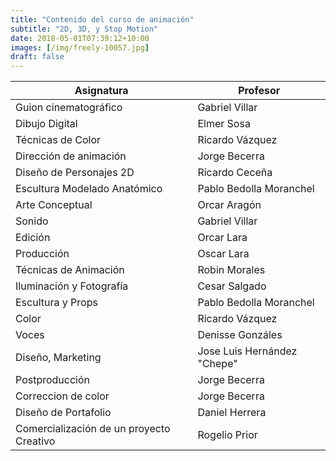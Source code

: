 ```yaml
---
title: "Contenido del curso de animación"
subtitle: "2D, 3D, y Stop Motion"
date: 2018-05-01T07:39:12+10:00
images: [/img/freely-10057.jpg]
draft: false
---
```


Asignatura | Profesor
 --- |---
Guion cinematográfico | Gabriel Villar
Dibujo Digital | Elmer Sosa
Técnicas de Color | Ricardo Vázquez
Dirección de animación | Jorge Becerra
Diseño de Personajes 2D | Ricardo Ceceña
Escultura Modelado Anatómico | Pablo Bedolla Moranchel
Arte Conceptual | Orcar Aragón
Sonido | Gabriel Villar
Edición | Orcar Lara
Producción | Oscar Lara
Técnicas de Animación | Robin Morales
Iluminación y Fotografía | Cesar Salgado
Escultura y Props | Pablo Bedolla Moranchel
Color | Ricardo Vázquez
Voces | Denisse Gonzáles
Diseño, Marketing | Jose Luis Hernández "Chepe"
Postproducción | Jorge Becerra
Correccion de color | Jorge Becerra
Diseño de Portafolio | Daniel Herrera
Comercialización de un proyecto Creativo | Rogelio Prior 